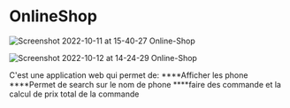 # OnlineShop
![Screenshot 2022-10-11 at 15-40-27 Online-Shop](https://user-images.githubusercontent.com/96373497/195197792-0ef50d46-98c1-412e-bf78-d5b9ce7ffe0d.png)

![Screenshot 2022-10-12 at 14-24-29 Online-Shop](https://user-images.githubusercontent.com/96373497/195354926-6bc8b4c4-d9c8-4f56-8cf9-1659889380e9.png)

C'est une application web qui permet de:                                                                                                                                        ****Afficher les phone                                                                                                                                                         
****Permet de search sur le nom de phone                                                                                                                                        ****faire des commande et la calcul de prix total de la commande 

 
